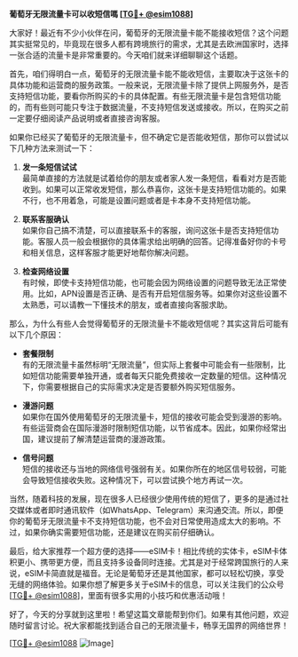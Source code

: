 **葡萄牙无限流量卡可以收短信嗎 [[TG💪+ @esim1088](https://t.me/s/esim1088)]**

大家好！最近有不少小伙伴在问，葡萄牙的无限流量卡能不能接收短信？这个问题其实挺常见的，毕竟现在很多人都有跨境旅行的需求，尤其是去欧洲国家时，选择一张合适的流量卡是非常重要的。今天咱们就来详细聊聊这个话题。

首先，咱们得明白一点，葡萄牙的无限流量卡能不能收短信，主要取决于这张卡的具体功能和运营商的服务政策。一般来说，无限流量卡除了提供上网服务外，是否支持短信功能，要看你所购买的卡的具体配置。有些无限流量卡是包含短信功能的，而有些则可能只专注于数据流量，不支持短信发送或接收。所以，在购买之前一定要仔细阅读产品说明或者直接咨询客服。

如果你已经买了葡萄牙的无限流量卡，但不确定它是否能收短信，那你可以尝试以下几种方法来测试一下：

1. **发一条短信试试**  
   最简单直接的方法就是试着给你的朋友或者家人发一条短信，看看对方是否能收到。如果可以正常收发短信，那么恭喜你，这张卡是支持短信功能的。如果不行，也不用着急，可能是设置问题或者是卡本身不支持短信功能。

2. **联系客服确认**  
   如果你自己搞不清楚，可以直接联系卡的客服，询问这张卡是否支持短信功能。客服人员一般会根据你的具体需求给出明确的回答。记得准备好你的卡号和相关信息，这样客服才能更好地帮你解决问题。

3. **检查网络设置**  
   有时候，即使卡支持短信功能，也可能会因为网络设置的问题导致无法正常使用。比如，APN设置是否正确、是否有开启短信服务等。如果你对这些设置不太熟悉，可以请教一下懂技术的朋友，或者直接向客服求助。

那么，为什么有些人会觉得葡萄牙的无限流量卡不能收短信呢？其实这背后可能有以下几个原因：

- **套餐限制**  
  有的无限流量卡虽然标明“无限流量”，但实际上套餐中可能会有一些限制，比如短信功能需要单独开通，或者每天只能免费接收一定数量的短信。这种情况下，你需要根据自己的实际需求决定是否要额外购买短信服务。

- **漫游问题**  
  如果你在国外使用葡萄牙的无限流量卡，短信的接收可能会受到漫游的影响。有些运营商会在国际漫游时限制短信功能，以节省成本。因此，如果你经常出国，建议提前了解清楚运营商的漫游政策。

- **信号问题**  
  短信的接收还与当地的网络信号强弱有关。如果你所在的地区信号较弱，可能会导致短信接收失败。这种情况下，可以尝试换个地方再试一次。

当然，随着科技的发展，现在很多人已经很少使用传统的短信了，更多的是通过社交媒体或者即时通讯软件（如WhatsApp、Telegram）来沟通交流。所以，即便你的葡萄牙无限流量卡不支持短信功能，也不会对日常使用造成太大的影响。不过，如果你确实需要短信功能，还是建议在购买前仔细确认。

最后，给大家推荐一个超方便的选择——eSIM卡！相比传统的实体卡，eSIM卡体积更小、携带更方便，而且支持多设备同时连接。尤其是对于经常跨国旅行的人来说，eSIM卡简直就是福音。无论是葡萄牙还是其他国家，都可以轻松切换，享受无缝的网络体验。如果你想了解更多关于eSIM卡的信息，可以关注我们的公众号[[TG💪+ @esim1088](https://t.me/s/esim1088)]，里面有很多实用的小技巧和优惠活动哦！

好了，今天的分享就到这里啦！希望这篇文章能帮到你们。如果有其他问题，欢迎随时留言讨论。祝大家都能找到适合自己的无限流量卡，畅享无国界的网络世界！

[[TG💪+ @esim1088](https://t.me/s/esim1088) ![Image](https://i.postimg.cc/4NQfJmqS/Snipaste-2025-05-13-00-14-12.png)]